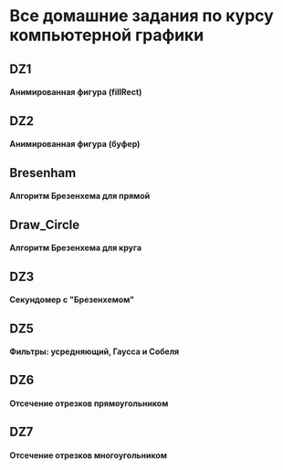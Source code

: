 # Все домашние задания по курсу компьютерной графики

## DZ1
#### Анимированная фигура (fillRect)
## DZ2
#### Анимированная фигура (буфер)
## Bresenham
#### Алгоритм Брезенхема для прямой
## Draw_Circle
#### Алгоритм Брезенхема для круга
## DZ3
#### Секундомер с "Брезенхемом"
## DZ5   
#### Фильтры: усредняющий, Гаусса и Собеля
## DZ6
#### Отсечение отрезков прямоугольником
## DZ7
#### Отсечение отрезков многоугольником
